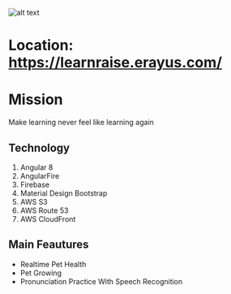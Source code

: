 ![alt text](https://learnraise.erayus.com/assets/logo.png)

# Location: https://learnraise.erayus.com/
# Mission 
Make learning never feel like learning again

## Technology
1. Angular 8
2. AngularFire
3. Firebase
4. Material Design Bootstrap
5. AWS S3
6. AWS Route 53
7. AWS CloudFront

## Main Feautures
- Realtime Pet Health
- Pet Growing
- Pronunciation Practice With Speech Recognition
